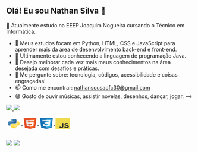 ## Olá! Eu sou Nathan Silva 👋

 🔭 Atualmente estudo na EEEP Joaquim Nogueira cursando o Técnico em Informática.
- 🌱 Meus estudos focam em Python, HTML, CSS e JavaScript para aprender mais da área de desenvolvimento back-end e front-end.
- 📃 Ultimamente estou conhecendo a linguagem de programação Java.
- 🤔 Desejo melhorar cada vez mais meus conhecimentos na área desejada com desafios e práticas.
- 💬 Me pergunte sobre: tecnologia, códigos, acessibilidade e coisas engraçadas!
- 📫 Como me encontrar: nathansousaofc30@gmail.com
- 😄 Gosto de ouvir músicas, assistir novelas, desenhos, dançar, jogar.
-->


<div>
  <a href="https://beacons.ia/NathanSSilva07">
  <img height="180cm" src="https://github-readme-stats.vercel.app/api?username=NathanSSilva07&show_icons=true&theme=tokyonight&include_all_commits-true&count_private-true"/>
  <img height="180cm" src="https://github-readme-stats.vercel.app/api/top-langs/?username=NathanSSilva07&layout=compact&langs_count=16&theme=tokyonight"/>
</div>

<div style="display: inline_block"><br>
  <img align="center" alt="Nathan_Python" height="30" width="40" src="https://raw.githubusercontent.com/devicons/devicon/master/icons/python/python-original.svg">
  <img align="center" alt="Nathan_HTML" height="30" width="40" src="https://raw.githubusercontent.com/devicons/devicon/master/icons/html5/html5-original.svg">
  <img align="center" alt="Nathan_CSS" height="30" width="40" src="https://raw.githubusercontent.com/devicons/devicon/master/icons/css3/css3-original.svg">
  <img align="center" alt="Nathan-JavaScript" height="30" width="40" src="https://raw.githubusercontent.com/devicons/devicon/master/icons/javascript/javascript-original.svg">
</div>


##

<div>
  <a href="mailto:nathansousaofc30@gmail.com" target="blank"><img src="https://img.shields.io/badge/Gmail-D14836?style=for-the-badge&logo=gmail&logoColor=white" target="_blank"></a>
  <a href="https://www.linkedin.com/in/nathan-silva-sousa-69089835a/" target="blank"><img src="https://img.shields.io/badge/LinkedIn-0077B5?style=for-the-badge&logo=linkedin&logoColor=white" target="_blank"></a>
</div>
